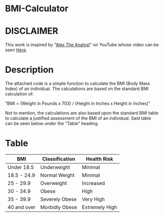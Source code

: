 # BMI-Calculator

# DISCLAIMER
This work is inspired by "[Alex The Analyst](https://www.youtube.com/@AlexTheAnalyst)" on YouTube whose video can be seen [Here](https://www.youtube.com/watch?v=ey1VNjU0YbM).  

# Description
The attached code is a simple function to calculate the BMI (Body Mass Index) of an individual.
The calculations are based on the standard BMI calculation of: 

"BMI = (Weight in Pounds x 703) / (Height in Inches x Height in Inches)"

Not to mention, the calculations are also based upon the standard BMI table to calculate a justified assessment of the BMI of an individual.  Said table can be seen below under the "Table" heading.

# Table

|     BMI     |     Classification     |     Health Risk     |
|-------------|------------------------|---------------------|
|  Under 18.5 |       Underweight      |        Minimal      |
| 18.5 - 24.9 |      Normal Weight     |        Minimal      |
|  25 - 29.9  |       Overweight       |       Increased     |
|  30 - 34.9  |          Obese         |         High        |
|  35 - 39.9  |     Severely Obese     |       Very High     |
| 40 and over |     Morbidly Obese     |    Extremely High   |
